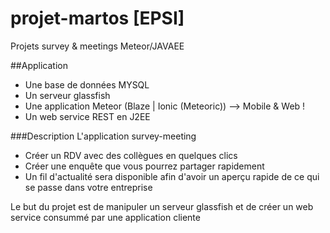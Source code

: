 # projet-martos [EPSI]
Projets survey &amp; meetings Meteor/JAVAEE

##Application
* Une base de données MYSQL
* Un serveur glassfish
* Une application Meteor (Blaze | Ionic (Meteoric)) --> Mobile & Web !
* Un web service REST en J2EE

###Description
L'application survey-meeting
* Créer un RDV avec des collègues en quelques clics
* Créer une enquête que vous pourrez partager rapidement 
* Un fil d'actualité sera disponible afin d'avoir un aperçu rapide de ce qui se passe dans votre entreprise

Le but du projet est de manipuler un serveur glassfish et de créer un web service consummé par une application cliente 

